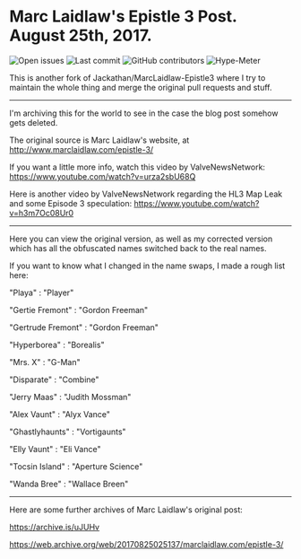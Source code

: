 # Marc Laidlaw's Epistle 3 Post. August 25th, 2017.

![Open issues](https://img.shields.io/github/issues-raw/phoenix1747/MarcLaidlaw-Epistle3.svg?style=flat-square) ![Last commit](https://img.shields.io/github/last-commit/phoenix1747/MarcLaidlaw-Epistle3.svg) ![GitHub contributors](https://img.shields.io/github/contributors/phoenix1747/MarcLaidlaw-Epistle3.svg?style=flat-square) ![Hype-Meter](https://img.shields.io/badge/hype-9000%2B-blue.svg?style=flat-square)

This is another fork of Jackathan/MarcLaidlaw-Epistle3 where I try to maintain the whole thing and merge the original pull requests and stuff.

---

I'm archiving this for the world to see in the case the blog post somehow gets deleted.

The original source is Marc Laidlaw's website, at http://www.marclaidlaw.com/epistle-3/

If you want a little more info, watch this video by ValveNewsNetwork: https://www.youtube.com/watch?v=urza2sbU68Q

Here is another video by ValveNewsNetwork regarding the HL3 Map Leak and some Episode 3 speculation: https://www.youtube.com/watch?v=h3m7Oc08Ur0

---

Here you can view the original version, as well as my corrected version which has all the obfuscated names switched back to the real names.


If you want to know what I changed in the name swaps, I made a rough list here:

"Playa" 			      : "Player"

"Gertie Fremont" 	  : "Gordon Freeman"

"Gertrude Fremont" 	: "Gordon Freeman"

"Hyperborea" 		    : "Borealis"

"Mrs. X" 			      : "G-Man"

"Disparate" 		    : "Combine"

"Jerry Maas" 		    : "Judith Mossman"

"Alex Vaunt" 		    : "Alyx Vance"

"Ghastlyhaunts" 	  : "Vortigaunts"

"Elly Vaunt" 	    	: "Eli Vance"

"Tocsin Island"     : "Aperture Science"

"Wanda Bree"        : "Wallace Breen"

---

Here are some further archives of Marc Laidlaw's original post:

https://archive.is/uJUHv

https://web.archive.org/web/20170825025137/marclaidlaw.com/epistle-3/
